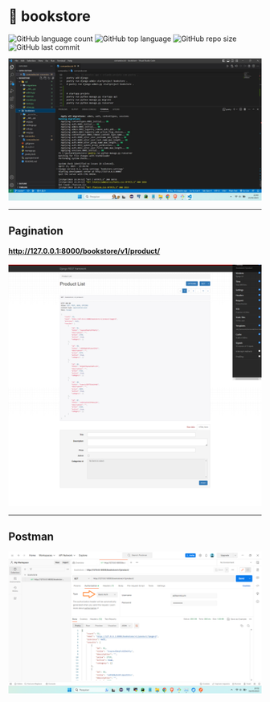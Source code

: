 # :snake: bookstore

![GitHub language count](https://img.shields.io/github/languages/count/adilsonmicuim/bookstore)
![GitHub top language](https://img.shields.io/github/languages/top/adilsonmicuim/bookstore)
![GitHub repo size](https://img.shields.io/github/repo-size/adilsonmicuim/bookstore)
![GitHub last commit](https://img.shields.io/github/last-commit/adilsonmicuim/bookstore)

<img src=".github/startapp.jpg">

--------------------------------------------------------------------
## Pagination
#### http://127.0.0.1:8000/bookstore/v1/product/
<img src=".github/pagination.png">

--------------------------------------------------------------------
## Postman
<img src=".github/conectando_postman.png">